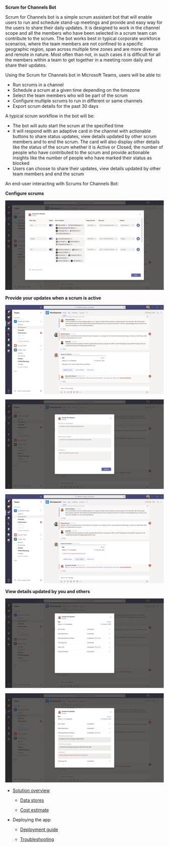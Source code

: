 **Scrum for Channels Bot**

Scrum for Channels bot is a simple scrum assistant bot that will enable users to run and schedule stand-up meetings and provide and easy way for the users to share their daily updates. It is designed to work in the channel scope and all the members who have been selected in a scrum team can contribute to the scrum.
The bot works best in typical corporate workforce scenarios, where the team members are not confined to a specific geographic region, span across multiple time zones and are more diverse and remote in nature. Most often than not, in such cases it is difficult for all the members within a team to get together in a meeting room daily and share their updates.

Using the Scrum for Channels bot in Microsoft Teams, users will be able to:
 -  Run scrums in a channel
 -  Schedule a scrum at a given time depending on the timezone 
 -  Select the team members who will be part of the scrum 
 -  Configure multiple scrums to run in different or same channels
 -  Export scrum details for the past 30 days

A typical scrum workflow in the bot will be:
 - The bot will auto start the scrum at the specified time
 - It will respond with an adaptive card in the channel with actionable buttons to share status updates, view details updated by other scrum members and to end the scrum. The card will also display other details like the status of the scrum whether it is Active or Closed, the number of people who have contributed to the scrum and provide actionable insights like the number of people who have marked their status as blocked 
 - Users can choose to share their updates,  view details updated by other team members and end the scrum

An end-user interacting with Scrums for Channels Bot:

**Configure scrums**

![Settings screen](/wiki/images/SettingsScreen.png)

**Provide your updates when a scrum is active**

![Scrum status](/wiki/images/ScrumStatus1.png)

![Scrum status](/wiki/images/UpdateStatus.png)

![Scrum status](/wiki/images/ScrumStatus2.png)

**View details updated by you and others**

![Scrum details ](/wiki/images/ScrumDetails1.png)

![Scrum details ](/wiki/images/ScrumDetails2.png)

- [Solution overview](https://github.com/OfficeDev/microsoft-teams-app-scrumstatus/wiki/Solution-Overview)

     - [Data stores](https://github.com/OfficeDev/microsoft-teams-app-scrumstatus/wiki/Data-Stores)

     - [Cost estimate](https://github.com/OfficeDev/microsoft-teams-app-scrumstatus/wiki/Cost-Estimates)

- Deploying the app

     - [Deployment guide](https://github.com/OfficeDev/microsoft-teams-app-scrumstatus/wiki/Deployment-Guide)

     - [Troubleshooting](https://github.com/OfficeDev/microsoft-teams-app-scrumstatus/wiki/Troubleshooting)
